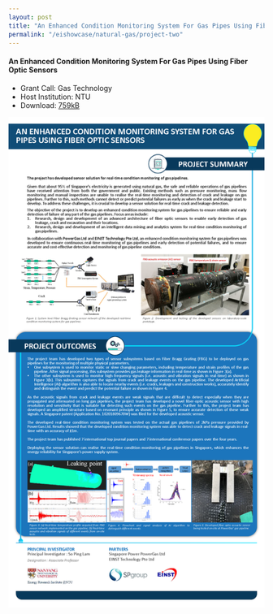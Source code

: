 ```yaml
---
layout: post
title: "An Enhanced Condition Monitoring System For Gas Pipes Using Fiber Optic Sensors"
permalink: "/eishowcase/natural-gas/project-two"
---
```

#### An Enhanced Condition Monitoring System For Gas Pipes Using Fiber Optic Sensors
* Grant Call: Gas Technology
* Host Institution: NTU
* Download: [759kB](/files/showcase/natural_gas_02.pdf)

![An Enhanced Condition Monitoring System For Gas Pipes Using Fiber Optic Sensors](/images/showcase/natural_gas_02.png)